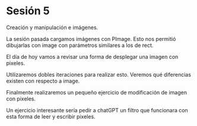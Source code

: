 # Sesión 5

Creación y manipulación e imágenes. 

La sesión pasada cargamos imágenes con PImage. Esto nos permitió dibujarlas con image con parámetros similares a los de rect. 

El día de hoy vamos a revisar una forma de desplegar una imagen con pixeles. 

Utilizaremos dobles iteraciones para realizar esto. Veremos qué diferencias existen con respecto a image. 

Finalmente realizaremos un pequeño ejercicio de modificación de imagen con pixeles. 

Un ejercicio interesante sería pedir a chatGPT un filtro que funcionara con esta forma de leer y escribir pixeles. 